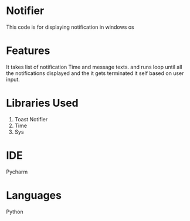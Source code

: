 # Notifier
This code is for displaying notification in windows os

# Features
It takes list of notification Time and message texts.
and runs loop until all the notifications displayed and the it gets terminated it self based on user input.

# Libraries Used
1. Toast Notifier
2. Time
3. Sys

# IDE
Pycharm

# Languages
Python
